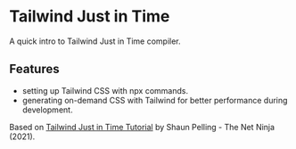 # Tailwind Just in Time

A quick intro to Tailwind Just in Time compiler.

## Features

- setting up Tailwind CSS with npx commands.
- generating on-demand CSS with Tailwind for better performance during development.

Based on [Tailwind Just in Time Tutorial](https://www.youtube.com/playlist?list=PL4cUxeGkcC9ht1OMQPhBVKAb2dVLhg-MJ) by Shaun Pelling - The Net Ninja (2021).
